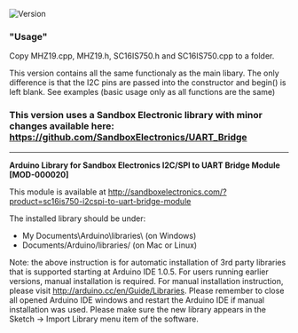 ![Version](https://img.shields.io/badge/Version-v1.3.5-green.svg)

### "Usage"

Copy MHZ19.cpp, MHZ19.h, SC16IS750.h and SC16IS750.cpp to a folder.

This version contains all the same functionaly as the main libary. The only difference is that the I2C pins are passed into the constructor and begin() is left blank. See examples (basic usage only as all functions are the same)

### This version uses a Sandbox Electronic library with minor changes available here: https://github.com/SandboxElectronics/UART_Bridge
---

**Arduino Library for Sandbox Electronics I2C/SPI to UART Bridge Module [MOD-000020]**

This module is available at http://sandboxelectronics.com/?product=sc16is750-i2cspi-to-uart-bridge-module

The installed library should be under:
 - My Documents\Arduino\libraries\ (on Windows)
 - Documents/Arduino/libraries/ (on Mac or Linux)

Note: the above instruction is for automatic installation of 3rd party libraries that is supported starting at Arduino IDE 1.0.5. For users running earlier versions, manual installation is required. For manual installation instruction, please visit http://arduino.cc/en/Guide/Libraries. Please remember to close all opened Arduino IDE windows and restart the Arduino IDE if manual installation was used. Please make sure the new library appears in the Sketch -> Import Library menu item of the software.

